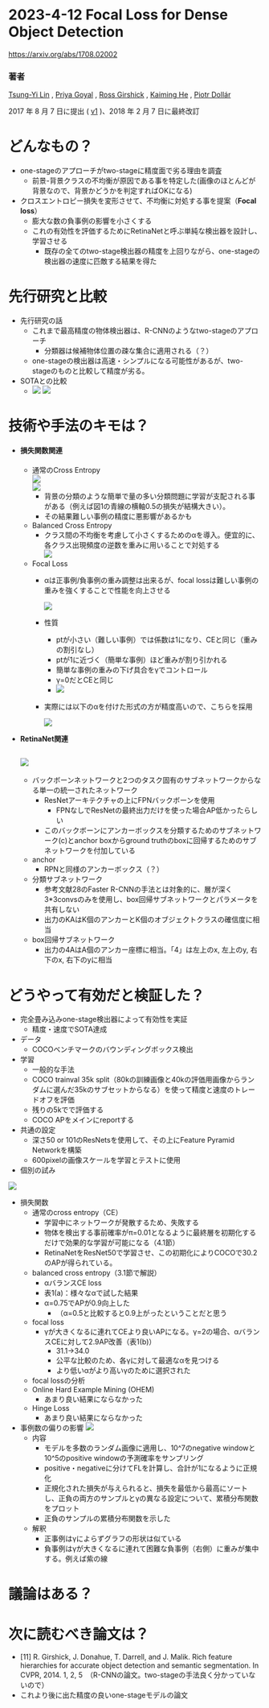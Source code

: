 ﻿# **2023-4-12 Focal Loss for Dense Object Detection**
<https://arxiv.org/abs/1708.02002>
### **著者**
[Tsung-Yi Lin](https://arxiv.org/search/cs?searchtype=author&query=Lin%2C+T) , [Priya Goyal](https://arxiv.org/search/cs?searchtype=author&query=Goyal%2C+P) , [Ross Girshick](https://arxiv.org/search/cs?searchtype=author&query=Girshick%2C+R) , [Kaiming He](https://arxiv.org/search/cs?searchtype=author&query=He%2C+K) , [Piotr Dollár](https://arxiv.org/search/cs?searchtype=author&query=Doll%C3%A1r%2C+P)

2017 年 8 月 7 日に提出 ( [v1](https://arxiv.org/abs/1708.02002v1) )、2018 年 2 月 7 日に最終改訂

# **どんなもの？**
- one-stageのアプローチがtwo-stageに精度面で劣る理由を調査 
  - 前景-背景クラスの不均衡が原因である事を特定した(画像のほとんどが背景なので、背景かどうかを判定すればOKになる)
- クロスエントロピー損失を変形させて、不均衡に対処する事を提案（**Focal loss**） 
  - 膨大な数の負事例の影響を小さくする
  - これの有効性を評価するためにRetinaNetと呼ぶ単純な検出器を設計し、学習させる 
    - 既存の全てのtwo-stage検出器の精度を上回りながら、one-stageの検出器の速度に匹敵する結果を得た
# **先行研究と比較**
- 先行研究の話 
  - これまで最高精度の物体検出器は、R-CNNのようなtwo-stageのアプローチ 
    - 分類器は候補物体位置の疎な集合に適用される（？）
  - one-stageの検出器は高速・シンプルになる可能性があるが、two-stageのものと比較して精度が劣る。
- SOTAとの比較 
  - ![](./focal_loss/image001.png)
    ![](./focal_loss/image002.png)
# **技術や手法のキモは？**
- #### **損失関数関連**
  - 通常のCross Entropy    
    ![](./focal_loss/image003.png)    
    ![](./focal_loss/image004.png) 
    - 背景の分類のような簡単で量の多い分類問題に学習が支配される事がある（例えば図1の青線の横軸0.5の損失が結構大きい）。
    - その結果難しい事例の精度に悪影響があるかも
  - Balanced Cross Entropy 
    - クラス間の不均衡を考慮して小さくするためのαを導入。便宜的に、各クラス出現頻度の逆数を重みに用いることで対処する      
      ![](./focal_loss/image005.png)
  - Focal Loss 
    - αは正事例/負事例の重み調整は出来るが、focal lossは難しい事例の重みを強くすることで性能を向上させる

      ![](./focal_loss/image006.png)
    - 性質 
      - ptが小さい（難しい事例）では係数は1になり、CEと同じ（重みの割引なし）
      - ptが1に近づく（簡単な事例）ほど重みが割り引かれる
      - 簡単な事例の重みの下げ具合をγでコントロール
      - γ=0だとCEと同じ
      - ![](./focal_loss/image007.png)
      
    - 実際には以下のαを付けた形式の方が精度高いので、こちらを採用
      
      ![](./focal_loss/image009.png)
- **RetinaNet関連**
  
  ![](./focal_loss/image010.png)
  ----------------------------------------------------------------
  - バックボーンネットワークと2つのタスク固有のサブネットワークからなる単一の統一されたネットワーク 
    - ResNetアーキテクチャの上にFPNバックボーンを使用
      - FPNなしでResNetの最終出力だけを使った場合AP低かったらしい
    - このバックボーンにアンカーボックスを分類するためのサブネットワーク(c)とanchor boxからground truthのboxに回帰するためのサブネットワークを付加している
  - anchor 
    - RPNと同様のアンカーボックス（？）
  - 分類サブネットワーク 
    - 参考文献28のFaster R-CNNの手法とは対象的に、層が深く3\*3convsのみを使用し、box回帰サブネットワークとパラメータを共有しない
    - 出力のKAはK個のアンカーとK個のオブジェクトクラスの確信度に相当
  - box回帰サブネットワーク 
    - 出力の4AはA個のアンカー座標に相当。「4」は左上のx, 左上のy, 右下のx, 右下のyに相当
# **どうやって有効だと検証した？** 
- 完全畳み込みone-stage検出器によって有効性を実証 
  - 精度・速度でSOTA達成
- データ 
  - COCOベンチマークのバウンディングボックス検出
- 学習 
  - 一般的な手法
  - COCO trainval 35k split（80kの訓練画像と40kの評価用画像からランダムに選んだ35kのサブセットからなる）を使って精度と速度のトレードオフを評価
  - 残りの5kでで評価する
  - COCO APをメインにreportする
- 共通の設定 
  - 深さ50 or 101のResNetsを使用して、その上にFeature Pyramid Networkを構築
  - 600pixelの画像スケールを学習とテストに使用
- 個別の試み

![](./focal_loss/image011.png) 
- 損失関数 
  - 通常のcross entropy（CE） 
    - 学習中にネットワークが発散するため、失敗する
    - 物体を検出する事前確率がπ=0.01となるように最終層を初期化するだけで効果的な学習が可能になる（4.1節）
    - RetinaNetをResNet50で学習させ、この初期化によりCOCOで30.2のAPが得られている。
  - balanced cross entropy（3.1節で解説） 
    - αバランスCE loss
    - 表1(a)：様々なαで試した結果
    - α=0.75でAPが0.9向上した 
      - （α=0.5と比較すると0.9上がったということだと思う
  - focal loss 
    - γが大きくなるに連れてCEより良いAPになる。γ=2の場合、αバランスCEに対して2.9AP改善（表1(b)） 
      - 31.1→34.0
      - 公平な比較のため、各γに対して最適なαを見つける
      - より低いαがより高いγのために選択された
  - focal lossの分析
  - Online Hard Example Mining (OHEM) 
    - あまり良い結果にならなかった
  - Hinge Loss 
    - あまり良い結果にならなかった
- 事例数の偏りの影響
![](./focal_loss/image008.png)
  - 内容 
    - モデルを多数のランダム画像に適用し、10^7のnegative windowと10^5のpositive windowの予測確率をサンプリング
    - positive・negativeに分けてFLを計算し、合計が1になるように正規化
    - 正規化された損失が与えられると、損失を最低から最高にソートし、正負の両方のサンプルとγの異なる設定について、累積分布関数をプロット
    - 正負のサンプルの累積分布関数を示した
  - 解釈 
    - 正事例はγによらずグラフの形状は似ている
    - 負事例はγが大きくなるに連れて困難な負事例（右側）に重みが集中する。例えば紫の線
# **議論はある？**
# **次に読むべき論文は？**
- [11] R. Girshick, J. Donahue, T. Darrell, and J. Malik. Rich feature hierarchies for accurate object detection and semantic segmentation. In CVPR, 2014. 1, 2, 5　（R-CNNの論文。two-stageの手法良く分かっていないので）
- これより後に出た精度の良いone-stageモデルの論文
